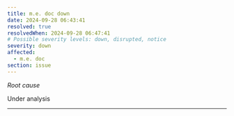 ```yaml
---
title: m.e. doc down
date: 2024-09-28 06:43:41
resolved: true
resolvedWhen: 2024-09-28 06:47:41
# Possible severity levels: down, disrupted, notice
severity: down
affected:
  - m.e. doc
section: issue
---
```


*Root cause*

Under analysis

---


